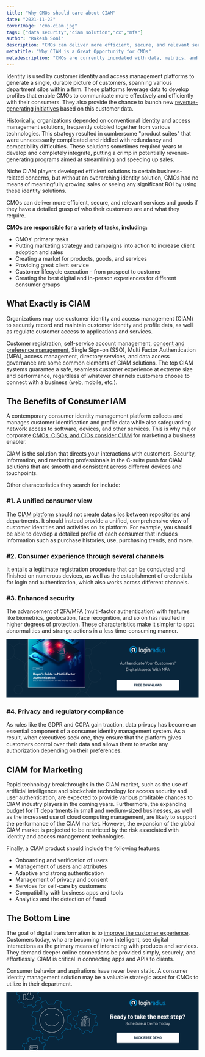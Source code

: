 ```yaml
---
title: "Why CMOs should care about CIAM"
date: "2021-11-22"
coverImage: "cmo-ciam.jpg"
tags: ["data security","ciam solution","cx","mfa"]
author: "Rakesh Soni"
description: "CMOs can deliver more efficient, secure, and relevant services and goods if they have a detailed grasp of who their customers are and what they require. Learn how a CIAM solution may be a valuable strategic asset for CMOs to utilize in their department."
metatitle: "Why CIAM is a Great Opportunity for CMOs"
metadescription: "CMOs are currently inundated with data, metrics, and KPIs. Here's why it's critical for CMOs to understand how CIAM can be a strategic asset for their department."
---
```


Identity is used by customer identity and access management platforms to generate a single, durable picture of customers, spanning various department silos within a firm. These platforms leverage data to develop profiles that enable CMOs to communicate more effectively and efficiently with their consumers. They also provide the chance to launch new [revenue-generating initiatives](https://www.loginradius.com/blog/identity/loginradius-roi-enterprises-infographic/) based on this customer data.

Historically, organizations depended on conventional identity and access management solutions, frequently cobbled together from various technologies. This strategy resulted in cumbersome "product suites" that were unnecessarily complicated and riddled with redundancy and compatibility difficulties. These solutions sometimes required years to develop and completely integrate, putting a crimp in potentially revenue-generating programs aimed at streamlining and speeding up sales. 

Niche CIAM players developed efficient solutions to certain business-related concerns, but without an overarching identity solution, CMOs had no means of meaningfully growing sales or seeing any significant ROI by using these identity solutions.

CMOs can deliver more efficient, secure, and relevant services and goods if they have a detailed grasp of who their customers are and what they require.

**CMOs are responsible for a variety of tasks, including:**

* CMOs' primary tasks
* Putting marketing strategy and campaigns into action to increase client adoption and sales
* Creating a market for products, goods, and services
* Providing great client service
* Customer lifecycle execution - from prospect to customer
* Creating the best digital and in-person experiences for different consumer groups

## What Exactly is CIAM

Organizations may use customer identity and access management (CIAM) to securely record and maintain customer identity and profile data, as well as regulate customer access to applications and services.

Customer registration, self-service account management, [consent and preference management](https://www.loginradius.com/consent-management/), Single Sign-on (SSO), Multi Factor Authentication (MFA), access management, directory services, and data access governance are some common elements of CIAM solutions. The top CIAM systems guarantee a safe, seamless customer experience at extreme size and performance, regardless of whatever channels customers choose to connect with a business (web, mobile, etc.).


## The Benefits of Consumer IAM

A contemporary consumer identity management platform collects and manages customer identification and profile data while also safeguarding network access to software, devices, and other services. This is why major corporate [CMOs, CISOs, and CIOs consider CIAM](https://www.loginradius.com/blog/identity/consumer-identity-management-cmo-ciso-cio/) for marketing a business enabler.

CIAM is the solution that directs your interactions with customers. Security, information, and marketing professionals in the C-suite push for CIAM solutions that are smooth and consistent across different devices and touchpoints.

Other characteristics they search for include:


### #1. A unified consumer view

The [CIAM platform](https://www.loginradius.com/blog/identity/customer-identity-and-access-management/) should not create data silos between repositories and departments. It should instead provide a unified, comprehensive view of customer identities and activities on its platform. For example, you should be able to develop a detailed profile of each consumer that includes information such as purchase histories, use, purchasing trends, and more.

### #2. Consumer experience through several channels

It entails a legitimate registration procedure that can be conducted and finished on numerous devices, as well as the establishment of credentials for login and authentication, which also works across different channels.

### #3. Enhanced security

The advancement of 2FA/MFA (multi-factor authentication) with features like biometrics, geolocation, face recognition, and so on has resulted in higher degrees of protection. These characteristics make it simpler to spot abnormalities and strange actions in a less time-consuming manner.

[![EB-GD-to-MFA](EB-GD-to-MFA.png)](https://www.loginradius.com/resource/ebook/buyers-guide-to-multi-factor-authentication/)


### #4. Privacy and regulatory compliance

As rules like the GDPR and CCPA gain traction, data privacy has become an essential component of a consumer identity management system. As a result, when executives seek one, they ensure that the platform gives customers control over their data and allows them to revoke any authorization depending on their preferences.


## CIAM for Marketing

Rapid technology breakthroughs in the CIAM market, such as the use of artificial intelligence and blockchain technology for access security and user authentication, are expected to provide various profitable chances to CIAM industry players in the coming years. Furthermore, the expanding budget for IT departments in small and medium-sized businesses, as well as the increased use of cloud computing management, are likely to support the performance of the CIAM market. However, the expansion of the global CIAM market is projected to be restricted by the risk associated with identity and access management technologies.

Finally, a CIAM product should include the following features:



* Onboarding and verification of users
* Management of users and attributes
* Adaptive and strong authentication
* Management of privacy and consent
* Services for self-care by customers
* Compatibility with business apps and tools
* Analytics and the detection of fraud


## The Bottom Line

The goal of digital transformation is to [improve the customer experience](https://www.loginradius.com/customer-experience-solutions/). Customers today, who are becoming more intelligent, see digital interactions as the primary means of interacting with products and services. They demand deeper online connections be provided simply, securely, and effortlessly. CIAM is critical in connecting apps and APIs to clients.

Consumer behavior and aspirations have never been static. A consumer identity management solution may be a valuable strategic asset for CMOs to utilize in their department. 


[![book-a-demo-loginradius](../../assets/book-a-demo-loginradius.png)](https://www.loginradius.com/contact-us?utm_source=blog&utm_medium=web&utm_campaign=ciam-opportunity-for-cmos)
